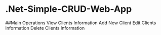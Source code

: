 # .Net-Simple-CRUD-Web-App

##Main Operations
View Clients Information
Add New Client
Edit Clients Information
Delete Clients Information 
